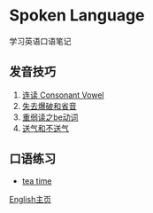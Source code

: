 # Spoken Language
  学习英语口语笔记    

发音技巧    
-----------------------------------------------------
1. [连读 Consonant Vowel](Pronunciation_Methods/Consonant_Vowel.md)
2. [失去爆破和省音](Pronunciation_Methods/Unreleased_Plosive.md)
3. [重弱读之be动词](Pronunciation_Methods/Stressed_And_Unstressed_Verb.md)
4. [送气和不送气](Pronunciation_Methods/Speak_Or_Sbeak.md)

口语练习     
----------------------------------------------------
* [tea time](Oral_English_Practice/README.md)    

[English主页](../README.md)